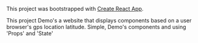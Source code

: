 This project was bootstrapped with [Create React App](https://github.com/facebook/create-react-app).

This project Demo's a website that displays components based on a user browser's gps location latitude. Simple, Demo's components and using 'Props' and 'State'